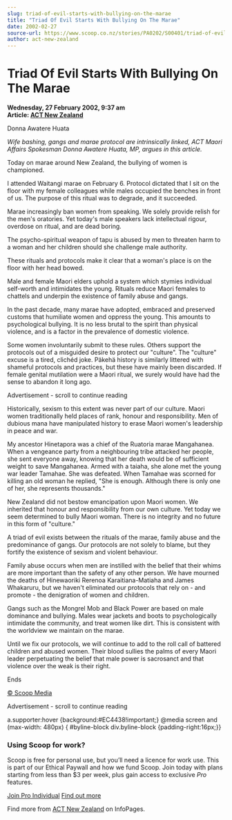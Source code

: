 ```yaml
---
slug: triad-of-evil-starts-with-bullying-on-the-marae
title: "Triad Of Evil Starts With Bullying On The Marae"
date: 2002-02-27
source-url: https://www.scoop.co.nz/stories/PA0202/S00401/triad-of-evil-starts-with-bullying-on-the-marae.htm
author: act-new-zealand
---
```

Triad Of Evil Starts With Bullying On The Marae
===============================================

**Wednesday, 27 February 2002, 9:37 am**  
**Article: [ACT New Zealand](https://info.scoop.co.nz/ACT_New_Zealand)**

Donna Awatere Huata

_Wife bashing, gangs and marae protocol are intrinsically linked, ACT Maori Affairs Spokesman Donna Awatere Huata, MP, argues in this article._

Today on marae around New Zealand, the bullying of women is championed.

I attended Waitangi marae on February 6. Protocol dictated that I sit on the floor with my female colleagues while males occupied the benches in front of us. The purpose of this ritual was to degrade, and it succeeded.

Marae increasingly ban women from speaking. We solely provide relish for the men's oratories. Yet today's male speakers lack intellectual rigour, overdose on ritual, and are dead boring.

The psycho-spiritual weapon of tapu is abused by men to threaten harm to a woman and her children should she challenge male authority.

These rituals and protocols make it clear that a woman's place is on the floor with her head bowed.

Male and female Maori elders uphold a system which stymies individual self-worth and intimidates the young. Rituals reduce Maori females to chattels and underpin the existence of family abuse and gangs.

In the past decade, many marae have adopted, embraced and preserved customs that humiliate women and oppress the young. This amounts to psychological bullying. It is no less brutal to the spirit than physical violence, and is a factor in the prevalence of domestic violence.

Some women involuntarily submit to these rules. Others support the protocols out of a misguided desire to protect our "culture". The "culture" excuse is a tired, clichéd joke. Päkehä history is similarly littered with shameful protocols and practices, but these have mainly been discarded. If female genital mutilation were a Maori ritual, we surely would have had the sense to abandon it long ago.

Advertisement - scroll to continue reading





Historically, sexism to this extent was never part of our culture. Maori women traditionally held places of rank, honour and responsibility. Men of dubious mana have manipulated history to erase Maori women's leadership in peace and war.

My ancestor Hinetapora was a chief of the Ruatoria marae Mangahanea. When a vengeance party from a neighbouring tribe attacked her people, she sent everyone away, knowing that her death would be of sufficient weight to save Mangahanea. Armed with a taiaha, she alone met the young war leader Tamahae. She was defeated. When Tamahae was scorned for killing an old woman he replied, "She is enough. Although there is only one of her, she represents thousands."

New Zealand did not bestow emancipation upon Maori women. We inherited that honour and responsibility from our own culture. Yet today we seem determined to bully Maori woman. There is no integrity and no future in this form of "culture."

A triad of evil exists between the rituals of the marae, family abuse and the predominance of gangs. Our protocols are not solely to blame, but they fortify the existence of sexism and violent behaviour.

Family abuse occurs when men are instilled with the belief that their whims are more important than the safety of any other person. We have mourned the deaths of Hinewaoriki Rerenoa Karaitiana-Matiaha and James Whakaruru, but we haven't eliminated our protocols that rely on - and promote - the denigration of women and children.

Gangs such as the Mongrel Mob and Black Power are based on male dominance and bullying. Males wear jackets and boots to psychologically intimidate the community, and treat women like dirt. This is consistent with the worldview we maintain on the marae.

Until we fix our protocols, we will continue to add to the roll call of battered children and abused women. Their blood sullies the palms of every Maori leader perpetuating the belief that male power is sacrosanct and that violence over the weak is their right.

Ends

  

[© Scoop Media](http://www.scoop.co.nz/about/terms.html)  

Advertisement - scroll to continue reading



a.supporter:hover {background:#EC4438!important;} @media screen and (max-width: 480px) { #byline-block div.byline-block {padding-right:16px;}}

### Using Scoop for work?

Scoop is free for personal use, but you’ll need a licence for work use. This is part of our Ethical Paywall and how we fund Scoop. Join today with plans starting from less than $3 per week, plus gain access to exclusive _Pro_ features.  
  
[Join Pro Individual](https://pro.scoop.co.nz/Individual/?from=ProIn24) [Find out more](https://pro.scoop.co.nz/using-scoop-for-work/?from=ProIn24)

Find more from [ACT New Zealand](https://info.scoop.co.nz/ACT_New_Zealand) on InfoPages.